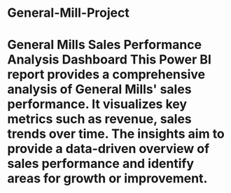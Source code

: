 # General-Mill-Project
# General Mills Sales Performance Analysis Dashboard  This Power BI report provides a comprehensive analysis of General Mills' sales performance. It visualizes key metrics such as revenue, sales trends over time. The insights aim to provide a data-driven overview of sales performance and identify areas for growth or improvement.
